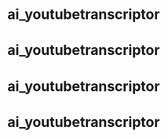 # ai_youtubetranscriptor
# ai_youtubetranscriptor
# ai_youtubetranscriptor
# ai_youtubetranscriptor
